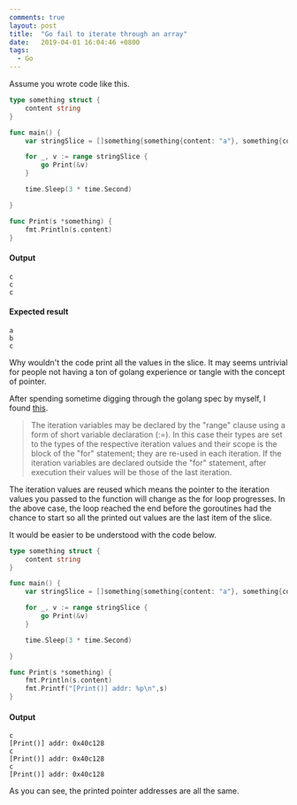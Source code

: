```yaml
---
comments: true
layout: post
title:  "Go fail to iterate through an array"
date:   2019-04-01 16:04:46 +0800
tags:
  - Go
---
```

Assume you wrote code like this.

``` go
type something struct {
	content string
}

func main() {
	var stringSlice = []something{something{content: "a"}, something{content: "b"}, something{content: "c"}}

	for _, v := range stringSlice {
		go Print(&v)
	}

	time.Sleep(3 * time.Second)

}

func Print(s *something) {
	fmt.Println(s.content)
}
```

#### Output

```
c
c
c
```

#### Expected result
```
a
b
c
```

Why wouldn't the code print all the values in the slice. It may seems untrivial for people not having a ton of golang experience or tangle with the concept of pointer.

After spending sometime digging through the golang spec by myself, I found [this][rangeClause].

> The iteration variables may be declared by the "range" clause using a form of short variable declaration (:=). In this case their types are set to the types of the respective iteration values and their scope is the block of the "for" statement; they are re-used in each iteration. If the iteration variables are declared outside the "for" statement, after execution their values will be those of the last iteration.

The iteration values are reused which means the pointer to the iteration values you passed to the function will change as the for loop progresses. In the above case, the loop reached the end before the goroutines had the chance to start so all the printed out values are the last item of the slice.

It would be easier to be understood with the code below.

``` go
type something struct {
	content string
}

func main() {
	var stringSlice = []something{something{content: "a"}, something{content: "b"}, something{content: "c"}}

	for _, v := range stringSlice {
		go Print(&v)
	}

	time.Sleep(3 * time.Second)

}

func Print(s *something) {
	fmt.Println(s.content)
	fmt.Printf("[Print()] addr: %p\n",s)
}
```

#### Output

```
c
[Print()] addr: 0x40c128
c
[Print()] addr: 0x40c128
c
[Print()] addr: 0x40c128
```

As you can see, the printed pointer addresses are all the same.

[rangeClause]: https://golang.org/ref/spec#RangeClause